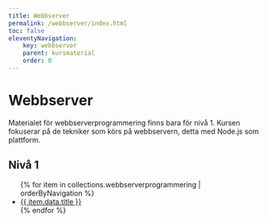 ```yaml
---
title: Webbserver
permalink: /webbserver/index.html
toc: false
eleventyNavigation:
    key: webbserver
    parent: kursmaterial
    order: 0
---
```


# Webbserver

Materialet för webbserverprogrammering finns bara för nivå 1. Kursen fokuserar på de tekniker som körs på webbservern, detta med Node.js som plattform.

## Nivå 1

<ul>
{% for item in collections.webbserverprogrammering | orderByNavigation %}
    <li><a href="{{ item.url }}">{{ item.data.title }}</a></li>
{% endfor %}
</ul>
